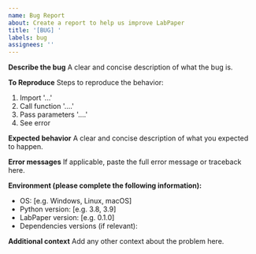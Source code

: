 ```yaml
---
name: Bug Report
about: Create a report to help us improve LabPaper
title: '[BUG] '
labels: bug
assignees: ''
---
```


**Describe the bug**
A clear and concise description of what the bug is.

**To Reproduce**
Steps to reproduce the behavior:
1. Import '...'
2. Call function '....'
3. Pass parameters '....'
4. See error

**Expected behavior**
A clear and concise description of what you expected to happen.

**Error messages**
If applicable, paste the full error message or traceback here.

**Environment (please complete the following information):**
- OS: [e.g. Windows, Linux, macOS]
- Python version: [e.g. 3.8, 3.9]
- LabPaper version: [e.g. 0.1.0]
- Dependencies versions (if relevant):

**Additional context**
Add any other context about the problem here. 